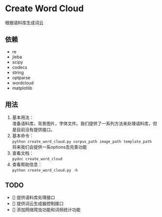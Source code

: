 # Create Word Cloud
根据语料库生成词云
## 依赖
* re
* jieba
* scipy
* codecs
* string
* optparse
* wordcloud
* matplotlib

## 用法
1. 基本用法：<br>
准备语料库，背景图片，字体文件。我们提供了一系列方法来处理语料库，但是目前没有提供接口。
2. 基本命令：<br>
`python create_word_cloud.py corpus_path image_path template_path`<br>
将来我们会提供一系options去完善功能
3. 查看文档：<br>
`pydoc create_word_cloud`
4. 查看帮助信息：<br>
`python create_word_cloud.py -h`

## TODO
* [] 提供语料库处理接口
* [] 提供词云生成器控制接口
* [] 添加网络爬虫功能和词频统计功能
